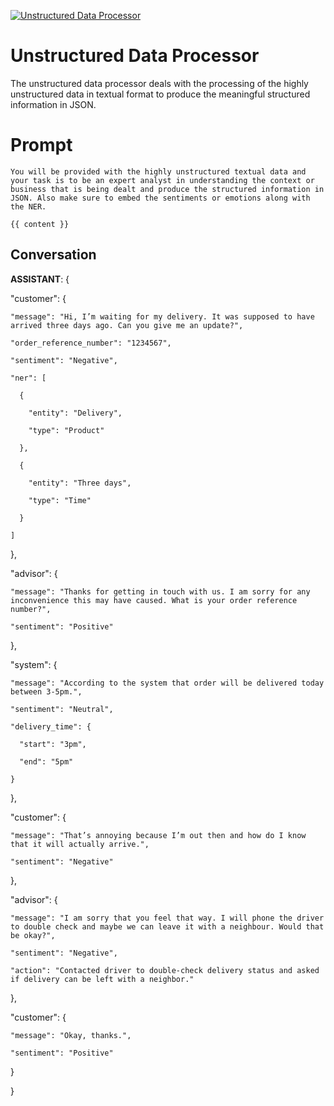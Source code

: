 
[![Unstructured Data Processor](https://flow-prompt-covers.s3.us-west-1.amazonaws.com/icon/vintage/vint_3.png)]()
# Unstructured Data Processor 
The unstructured data processor deals with the processing of the highly unstructured data in textual format to produce the meaningful structured information in JSON.

# Prompt

```
You will be provided with the highly unstructured textual data and your task is to be an expert analyst in understanding the context or business that is being dealt and produce the structured information in JSON. Also make sure to embed the sentiments or emotions along with the NER.

{{ content }}
```

## Conversation

**ASSISTANT**: {

  "customer": {

    "message": "Hi, I’m waiting for my delivery. It was supposed to have arrived three days ago. Can you give me an update?",

    "order_reference_number": "1234567",

    "sentiment": "Negative",

    "ner": [

      {

        "entity": "Delivery",

        "type": "Product"

      },

      {

        "entity": "Three days",

        "type": "Time"

      }

    ]

  },

  "advisor": {

    "message": "Thanks for getting in touch with us. I am sorry for any inconvenience this may have caused. What is your order reference number?",

    "sentiment": "Positive"

  },

  "system": {

    "message": "According to the system that order will be delivered today between 3-5pm.",

    "sentiment": "Neutral",

    "delivery_time": {

      "start": "3pm",

      "end": "5pm"

    }

  },

  "customer": {

    "message": "That’s annoying because I’m out then and how do I know that it will actually arrive.",

    "sentiment": "Negative"

  },

  "advisor": {

    "message": "I am sorry that you feel that way. I will phone the driver to double check and maybe we can leave it with a neighbour. Would that be okay?",

    "sentiment": "Negative",

    "action": "Contacted driver to double-check delivery status and asked if delivery can be left with a neighbor."

  },

  "customer": {

    "message": "Okay, thanks.",

    "sentiment": "Positive"

  }

}


